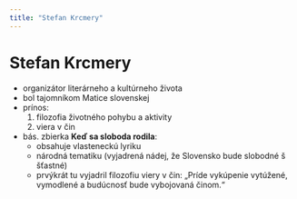 ```yaml
---
title: "Stefan Krcmery"
---
```

# Stefan Krcmery
- organizátor literárneho a kultúrneho života
- bol tajomníkom Matice slovenskej  
- prínos: 
	1. filozofia životného pohybu a aktivity                 
	2. viera v čin   
- bás. zbierka **Keď sa sloboda rodila**:
	- obsahuje vlasteneckú lyriku
	- národná tematiku (vyjadrená nádej, že Slovensko bude slobodné š šťastné)
	- prvýkrát tu vyjadril filozofiu viery v čin: „Príde vykúpenie vytúžené, vymodlené a budúcnosť bude vybojovaná činom.“  